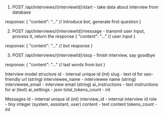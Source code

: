 1. POST /api/interviews/{interviewId}/start - take data about interview from database

response:
{
    "content": "..." // Introduce bot, generate first question
}

2. POST /api/interviews/{interviewId}/message - transmit user input, process it, return the response
{
    "content": "..." // user input
}

response:
{
    "content": "..." // bot response
}

3. POST /api/interviews/{interviewId}/stop - finish interview, say goodbye

response:
{
    "content": "..." // last words from bot
}

Interview model structure
id - internal unique id (int)
slug - text id for seo-friendly url (string)
interviewee_name - interviewee name (string)
interviewee_email - interview email (string)
ai_instructions - text instructions for ai (text)
ai_settings - json
total_tokens_count - int

Messages
id - internal unique id (int)
interview_id - internal interview id
role - tiny integer (system, assistant, user)
content - text content
tokens_count - int